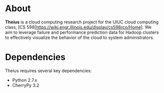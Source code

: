 About
=====
<b>Theius</b> is a cloud computing research project for the UIUC cloud computing class, [CS 598|https://wiki.engr.illinois.edu/display/cs598rco/Home].
We aim to leverage failure and performance prediction data for Hadoop clusters to effectively visualize the behavior of the cloud to system administrators.

Dependencies
============
Theius requires several key dependencies:
 * Python 2.7.x
 * CherryPy 3.2


